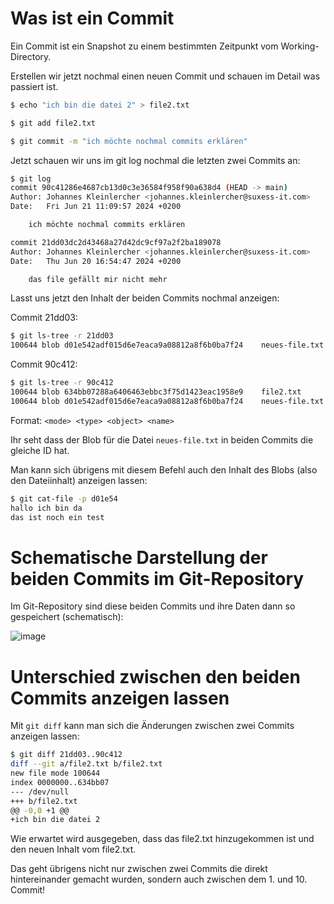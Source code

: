 # Was ist ein Commit

Ein Commit ist ein Snapshot zu einem bestimmten Zeitpunkt vom Working-Directory.

Erstellen wir jetzt nochmal einen neuen Commit und schauen im Detail was passiert ist.

```bash
$ echo "ich bin die datei 2" > file2.txt

$ git add file2.txt

$ git commit -m "ich möchte nochmal commits erklären"
```

Jetzt schauen wir uns im git log nochmal die letzten zwei Commits an:

```bash
$ git log
commit 90c41286e4687cb13d0c3e36584f958f90a638d4 (HEAD -> main)
Author: Johannes Kleinlercher <johannes.kleinlercher@suxess-it.com>
Date:   Fri Jun 21 11:09:57 2024 +0200

    ich möchte nochmal commits erklären

commit 21dd03dc2d43468a27d42dc9cf97a2f2ba189078
Author: Johannes Kleinlercher <johannes.kleinlercher@suxess-it.com>
Date:   Thu Jun 20 16:54:47 2024 +0200

    das file gefällt mir nicht mehr
```

Lasst uns jetzt den Inhalt der beiden Commits nochmal anzeigen:

Commit 21dd03:
```bash
$ git ls-tree -r 21dd03
100644 blob d01e542adf015d6e7eaca9a08812a8f6b0ba7f24    neues-file.txt
```

Commit 90c412:
```bash
$ git ls-tree -r 90c412
100644 blob 634bb07288a6406463ebbc3f75d1423eac1958e9    file2.txt
100644 blob d01e542adf015d6e7eaca9a08812a8f6b0ba7f24    neues-file.txt
```
Format: `<mode> <type> <object>	<name>`

Ihr seht dass der Blob für die Datei `neues-file.txt` in beiden Commits die gleiche ID hat.

Man kann sich übrigens mit diesem Befehl auch den Inhalt des Blobs (also den Dateiinhalt) anzeigen lassen:

```bash
$ git cat-file -p d01e54
hallo ich bin da
das ist noch ein test
```

# Schematische Darstellung der beiden Commits im Git-Repository

Im Git-Repository sind diese beiden Commits und ihre Daten dann so gespeichert (schematisch):

![image](https://github.com/suxess-it/git-gitlab-gitops-schulung/assets/11465610/4dd7a864-8adf-4ead-82b9-a25c99b42162)


# Unterschied zwischen den beiden Commits anzeigen lassen

Mit `git diff` kann man sich die Änderungen zwischen zwei Commits anzeigen lassen:

```bash
$ git diff 21dd03..90c412
diff --git a/file2.txt b/file2.txt
new file mode 100644
index 0000000..634bb07
--- /dev/null
+++ b/file2.txt
@@ -0,0 +1 @@
+ich bin die datei 2
```

Wie erwartet wird ausgegeben, dass das file2.txt hinzugekommen ist und den neuen Inhalt vom file2.txt.

Das geht übrigens nicht nur zwischen zwei Commits die direkt hintereinander gemacht wurden, sondern auch zwischen dem 1. und 10. Commit!


